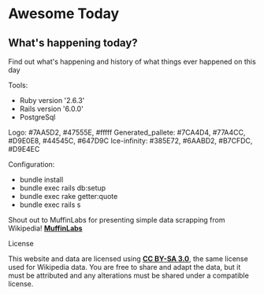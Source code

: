 # Awesome Today
## What's happening today?

Find out what's happening and history of what things ever happened on this day

Tools:

* Ruby version '2.6.3'
* Rails version '6.0.0'
* PostgreSql

Logo: #7AA5D2, #47555E, #fffff
Generated_pallete: #7CA4D4, #77A4CC, #D9E0E8, #44545C, #647D9C
Ice-infinity: #385E72, #6AABD2, #B7CFDC, #D9E4EC

Configuration:

* bundle install
* bundle exec rails db:setup
* bundle exec rake getter:quote
* bundle exec rails s

Shout out to MuffinLabs for presenting simple data scrapping from Wikipedia!
**[MuffinLabs](http://history.muffinlabs.com/)**

License

This website and data are licensed using **[CC BY-SA 3.0](https://creativecommons.org/licenses/by-sa/3.0/us/)**, the same license used for Wikipedia data. You are free to share and adapt the data, but it must be attributed and any alterations must be shared under a compatible license.
